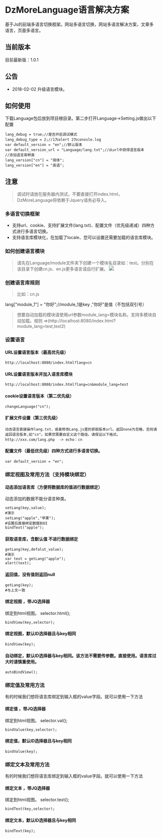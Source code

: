 # DzMoreLanguage语言解决方案
基于Js的前端多语言切换框架。网站多语言切换，网站多语言解决方案，文章多语言，页面多语言。


## 当前版本
目前最新版：1.0.1

## 公告
+ 2018-02-02 升级语言模块。

## 如何使用

下载Language包后放到项目根目录。第二步打开Language->Setting.js做出以下配置
```
lang_debug = true;//是否开启调试模式
lang_debug_type = 2;//1为alert 2为conosle.log
var default_version = "en";//默认版本
var default_version_url = "Language/lang.txt";//从url中获得语言版本
//添加语言库种类 
lang_version["cn"] = "简体";
lang_version["en"] = "英语";
```

## 注意

> 调试时请放在服务器内测试，不要直接打开index.html，DzMoreLanguage将依赖于Jquery请务必导入。


### 多语言切换框架
+ 支持url、cookie、支持扩展文件(lang.txt)、配置文件（优先级递减）四种方式进行多语言切换。
+ 支持语言库模块化，在加载了locale、您可以设置还需要加载的语言库模块。


### 如何创建语言模块
> 请先在Language/module文件夹下创建一个模块名目录如：test。分别在该目录下创建cn.js、en.js更多语言请自行扩展。
![](https://github.com/fanhua1994/DzMoreLanguage/blob/master/Image/Image%201.png?raw=true)

### 创建语言库规则
> 比如：cn.js

 lang["module_1"] = "你好";//module_1是key ,"你好"是值（不包括双引号）

> 想要自动加载的模块请使用url参数module_lang=模块名称。支持多模块自动加载。规则  =>(http://localhost:8080/index.html?module_lang=test,test2)

### 设置语言
#### URL设置语言版本（最高优先级）
```
http://localhost:8080/index.html?lang=cn
```
#### URL设置语言版本并加入语言库模块
```
http://localhost:8080/index.html?lang=cn&module_lang=test
```

#### cookie设置语言版本（第二优先级）
```
changeLanguage("cn");
```

#### 扩展文件设置（第三优先级）
```
动态语言直接操作lang.txt，或者修改Lang.js里的获取版本url。返回none为忽略，否则请返回语言版本,如"cn"。如果您需要自定义这个路径。请保证以下格式。
http://xxx.com/lang.php  -> echo：cn
```

#### 配置文件（最低优先级）四种方式进行多语言切换。
```
var default_version = "en";
```

### 绑定视图及常用方法（支持模块绑定）
#### 动态添加语言库（方便将数据库的值进行数据绑定）
动态添加的数据不能分语言种类。
```
setLang(key,value);
#演示
setLang("apple","苹果");
#设置后直接绑定数据到UI
bindText("apple");
```

#### 获取语言库，含默认值 不进行数据绑定
```
getLang(key,defalut_value);
#演示
var text = getLang("apple");
alert(text);
```

#### 返回值，没有值则返回null
```
getLang(key);
#与上文一致
```

#### 绑定视图 ，带JQ选择器
绑定到html视图。
selector.html();
```
bindView(key,selector);
```

#### 绑定视图，默认ID选择器且与key相同
```
bindView(key);
```

#### 自动绑定，默认ID选择器与key相同。该方法不需要传参数。直接使用。语言库过大时请慎重使用。
```
autoBindView();
```

### 绑定值及常用方法
有的时候我们想将语言库绑定到输入框的value字段。就可以使用一下方法
#### 绑定值 ，带JQ选择器
绑定到html视图。
selector.val();
```
bindValue(key,selector);
```

#### 绑定值，默认ID选择器且与key相同
```
bindValue(key);
```

### 绑定文本及常用方法
有的时候我们想将语言库绑定到输入框的value字段。就可以使用一下方法
#### 绑定文本 ，带JQ选择器
绑定到html视图。
selector.text();
```
bindText(key,selector);
```

#### 绑定文本，默认ID选择器且与key相同
```
bindText(key);
```